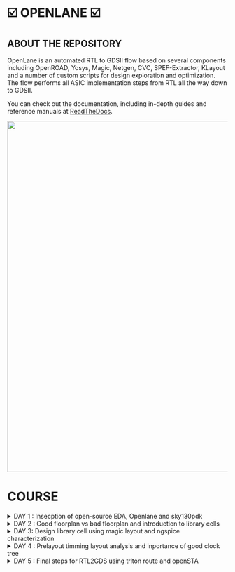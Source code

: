 # ☑️ OPENLANE ☑️

## ABOUT THE REPOSITORY
OpenLane is an automated RTL to GDSII flow based on several components including OpenROAD, Yosys, Magic, Netgen, CVC, SPEF-Extractor, KLayout and a number of custom scripts for design exploration and optimization. The flow performs all ASIC implementation steps from RTL all the way down to GDSII.

You can check out the documentation, including in-depth guides and reference manuals at [ReadTheDocs](https://openlane.readthedocs.io/).


<img src="https://github.com/Vinodkumar8318/Pes_Openlane_work/assets/142583979/b7591af9-cd28-4e59-abd4-c6a487935097" width=800 >



 # COURSE 
<details>
<summary> DAY 1 : Insecption of open-source EDA, Openlane and sky130pdk  </summary>
<br>

# 1) Introduction to QFN-48 Package,chip,pads,core,die,and IP's and Introduction to RISC-V

- Generally an Aurdino board or an FPGA board consists of an chip or processor inside it.
- The internal veiw of chip will be as below

![image](https://github.com/Vinodkumar8318/Pes_Openlane_work/assets/142583979/e360670e-f8d1-4ad0-89c5-5610e73a73e6)


![image](https://github.com/Vinodkumar8318/Pes_Openlane_work/assets/142583979/903374bb-7f68-429a-868f-f87c228b0d3c)


RISC-V is an open standard instruction set architecture based on established reduced instruction set computer principles. Unlike most other ISA designs, RISC-V is provided under royalty-free open-source licenses. 


![image](https://github.com/Vinodkumar8318/Pes_Openlane_work/assets/142583979/f911d452-d9a4-4226-976b-342f1c638536)





# 2) SOC Design and OpenLANE

## a) Components of open-source digital asic design**
 - Digital ASIC design, It mainly consists of
   - RTL IP's
   - EDA Tools
   - PDK Data

![image](https://github.com/Vinodkumar8318/Pes_Openlane_work/assets/142583979/aa667615-e543-40ba-adbd-77f215cb9ccf)
      

  - Open source digital ASIC design

![image](https://github.com/Vinodkumar8318/Pes_Openlane_work/assets/142583979/e8cdc897-6abe-422d-9e22-77ebbcf20177)

- What is PDK..?
  - Process Design Kit (PDK) Collection of files used to model a fabrication process for the EDA tools used to design an IC.
      - Process design rules : DRC,LVX,PEX
      - Device models
      - Digital standard cell Libraries
      - I/O libraries


 
## b) Simplified RTL2GDS Flow**

![image](https://github.com/Vinodkumar8318/Pes_Openlane_work/assets/142583979/3009c334-659e-4d09-89da-0314b20ba1db)

         1. Synthesis
         2. Floor planning and Power planning
         3. Placement 
         4. Clock tree synthsis (CTS)
         5. Routing 
         6. Sign off



## c) Introduction to Openlane ans strivechipsets**

   #### OPENLANE was started as an open-souce flow for a true Open source Tape-out experiment,
   #### STRIVES is a family of open everything socs.

   ![image](https://github.com/Vinodkumar8318/Pes_Openlane_work/assets/142583979/112a893f-0072-4018-88fa-10d6b07258ce)


   #### Goal of Openlane asic flow is :
    - Produce a clean GDSII with no humaninterventions
         - CLEAN means 
                - No LVS voilations
                - No DRC voilations
                - Timming voilations

    - Open Lane is tunned for the skywater 130nm open PDK .
    - Open lane is containerzied which means
                - Functional out of the box 
                - Instruction to built and run natevly with flow
    - Open lane has two mode of operation 
                - Atonomous 
                - Interative


## d) Introduction to Openlane Detailed ASIC flow design


   ![image](https://github.com/Vinodkumar8318/Pes_Openlane_work/assets/142583979/2d90d2e2-ba8a-48e9-bca7-b22d68195acc)

   
Here's a detailed ASIC design flow using OpenLane and the associated tools and software:

**1. Synthesis:** RTL code is synthesized into a gate-level netlist, optimizing for area, power, and timing.
   - **Tools/Software**: 
     - Yosys for synthesis.
     - ABC (A System for Sequential Synthesis and Verification) for technology mapping.
     - Cell libraries specific to the target process.
     - Yosys

       
**2. Floorplanning:** Define the chip's area and arrangement of major functional blocks.
   - **Tools/Software**: 
     - OpenROAD's TritonRoute for global placement.
     - Magic for floorplan visualization.
     - Chip floor planning - Partinioning the chip die between different system building blocks and place the I/O pads.
     - Macro floor planning - Dimensions, Pin locations, rows defination.
     - Power planning - It is typically assigned with multiple VDD and VSS (Power straps, Power pads, Power rings)
    
       
**3. Placement:** Position individual gates and standard cells optimally within the predefined areas.
   - **Tools/Software**: 
     - RePLace (REctangle PLACEr) for placement.
     - Magic for placement visualization.
     - Placement is usually done in 2 steps
              - Global placement
              - Detailed placement

       
**4. Clock Tree Synthesis:** Design a clock distribution network to ensure synchronous clock signals.
   - **Tools/Software**: 
     - OpenROAD's TritonCTS for clock tree synthesis.
    
     
**5. Routing:** Establish interconnections while adhering to design rules, optimizing for signal integrity and timing.
   - **Tools/Software**: 
     - FastRoute for global and detailed routing.
     - Magic for routing visualization.


**6. Design Rule Checking (DRC):**  Verify that the layout complies with manufacturing design rules.
   - **Tools/Software**: 
     - Magic for initial DRC checks.
     - OpenROAD's TritonRoute for DRC repair.


**7. Layout Versus Schematic (LVS) Verification:** Confirm that the physical layout matches the intended functionality described at the RTL level.
   - **Tools/Software**: 
     - Netgen for LVS checks.


**8. Parasitic Extraction:** Extract parasitic capacitance and resistance values from the layout for accurate timing analysis.
   - **Tools/Software**: 
     - QFlow's SPEF extraction tool for parasitic extraction.


**9. Static Timing Analysis (STA):** Analyze timing paths to ensure setup and hold time constraints are met.
    - **Tools/Software**: 
      - OpenSTA for static timing analysis.


**10. Physical Verification:** Perform a series of checks including DRC, LVS, and electrical rule checks (ERC).
    - **Tools/Software**: 
      - Magic for DRC and LVS checks.
      - Netgen for ERC checks.


**11. GDS2 Generation:** Convert the final layout data into GDS2 format for fabrication.
    - **Tools/Software**: 
      - Magic for GDS2 generation.Here's a detailed ASIC design flow using OpenLane and the associated tools and software:



#### Synthis exporation
![image](https://github.com/Vinodkumar8318/Pes_Openlane_work/assets/142583979/cebdad09-b756-41b7-978a-5207cda487f2)


#### Design exploration
  ![image](https://github.com/Vinodkumar8318/Pes_Openlane_work/assets/142583979/7d1b82d0-c25e-499d-a499-b265da46197a)


# 3) Open- Source EDA tools

#### Openlane Directory structure in detail

   - cd Desktop/
   - cd home/tools/
   - cd openlane_working_dir/
   - ls
   - cd openlane
   - docker
   - ./flow.tcl -interactive

![image](https://github.com/Vinodkumar8318/Pes_Openlane_work/assets/142583979/c888176e-1f70-442f-9cf7-84e865898911)


#### Design Preparation step

    - in openlane directory
    - package require openlane 0.9
    - prep -design picorv32a

![image](https://github.com/Vinodkumar8318/Pes_Openlane_work/assets/142583979/cc01cf5a-a7d6-44b7-86a5-065977e2eafb)


#### Review files after design synthsis and run synthsis

    - run_synthesis

![image](https://github.com/Vinodkumar8318/Pes_Openlane_work/assets/142583979/0e4690bd-42b7-4824-96e3-c6879a5e5654)


![image](https://github.com/Vinodkumar8318/Pes_Openlane_work/assets/142583979/550268eb-a857-49bb-89ba-5a99a0ab0262)


   - Here the counter d flipflop is **1613**
   - The number of cells is **14876**
   - The flop ration for our design will be 1613/14876 = 0.108
   - In percentage = 10.08 %

     
#### Openlane Project Github link Discription

https://github.com/efabless/openlane

[Back to COURSE](https://github.com/Vinodkumar8318/Pes_Openlane_work/tree/main#course)

</details>




<details>
<summary>DAY 2 : Good floorplan vs bad floorplan and introduction to library cells </summary>
<br>


# GOOD FLOORPLAN VS BAD FLORPLAN AND INTRODUCTION TO LIBRARY CELLS

## 1) CHIP FLOOR PLANNING CONSIDERATIONS

## L1) Utilization Factor and Aspect ratio

  ![image](https://github.com/Vinodkumar8318/Pes_Openlane_work/assets/142583979/3aef58ab-6ea3-4aec-9ea3-a1c5ed63b771)

    - Defining the width and height of the core and Die
    - Consider a netlist with 2 FF and 2 gates with the connections shown below


**STEP-1** Make the gates as a Squared box 

![image](https://github.com/Vinodkumar8318/Pes_Openlane_work/assets/142583979/4f09822c-6af6-42c8-a712-5ae75beed286)


**STEP-2** Find out the dimensions of the core and Die ( Dimensions of the standard cells )

![image](https://github.com/Vinodkumar8318/Pes_Openlane_work/assets/142583979/3e2a0161-d1df-470b-a65f-0163083508ad)


 #### For example 
  - Let us assume that each FF and Gates is on 1 cm breadth and 1cm height
  - Now Area of each standard cell will be will of 1 cm sq .
  - Allining tha area ocuupied the netlist in a in a single core .
  - Below the netlist will be fit into the core So it will be **100% utilization**
  - **Utilization factor** = Area occupied by the netlist / Total area ocuupied by the core.
  - where 4sq / 4sq = 1 . 
  - In this case when utilization factor = 1 , then the core is full no extra components can be added.
  - **Aspect ratoio** = Height / width , if it is 1 , it signifies that the core is square shaped.




## L2) Pre placed cells

![image](https://github.com/Vinodkumar8318/Pes_Openlane_work/assets/142583979/a005bcbc-a546-4648-b8a5-0e23ad8c1944)

  - Conisder a combinational block -> Gate level diagram.
  - Seperate that gate level diagram into two blocks.
  - Consider the multiple blocks are inside a Black box Now seperate the blackbox as two differnet IP's or Modules .
  - The Arrangements of the IP's in a chip is called as **Floor planning**.
  - The IP's will have an user defined loctions and they can be placed in a chip before the placement and rouiting is done hence these are calle as **Pre placed Cells**




## L3) Decoupling Capacitors

![image](https://github.com/Vinodkumar8318/Pes_Openlane_work/assets/142583979/1892d647-2b21-4e6a-8030-66ce9364f7cc)

  - For any signal to be considered as a Logic 0 and Logic 1, It should be within the NM range ( Either NML or NMH )
  - The area between the NML and NMH is called undefined area
  - So in order to maintain the signal to be in the NML or NMh **Decoupling capacitors** are used.
  - Decoupling capacitors are mainly used to maintain the signal are not inside the undefined area.
    



## L4) Power Planning

![Screenshot from 2023-09-14 12-58-34](https://github.com/Vinodkumar8318/Pes_Openlane_work/assets/142583979/ff16ed45-9495-49a6-b260-d3d194323738)

  - Insted of using individual VDD and VSS for multiple cells in a Block.
  - Suppose if there are four cells in a Block , Each cell having seperate VDD and VSS are called as **Power Planning**




## L5) Pin placement and Logical cell placement Blockage

![image](https://github.com/Vinodkumar8318/Pes_Openlane_work/assets/142583979/71f697d9-472c-4e79-a502-2f7001500a86)

  - Here consider a 4 set of circuts with input, clk and output,
  - Considering all 4 circuits together and placing on a chip in such a way that INPUTS should be at one side and OUTPUT should be at one side which helps us to make the connections easily.
  - So this process is called as **Pin placement**
  - Making sure that non of the automated routing tool should not be placed near the i/p and o/p cells it needs to block the cells This is called as **Logical cell placement Blockage**
    

**Pin Placement**

![image](https://github.com/Vinodkumar8318/Pes_Openlane_work/assets/142583979/e9a4597c-0d8b-4c75-a8a2-051b0ecb81c7)


**Logical cell placement Blockage**

![image](https://github.com/Vinodkumar8318/Pes_Openlane_work/assets/142583979/cf98ef58-1fb1-4de8-9767-064c70428a9c)





## L6) Steps to run Flopor planning using Openlane

      - These are the defalt Floorplans 
 
 ![image](https://github.com/Vinodkumar8318/Pes_Openlane_work/assets/142583979/490bb702-b125-4a02-8b91-f3b190a4580b)


 ![image](https://github.com/Vinodkumar8318/Pes_Openlane_work/assets/142583979/7d421dc9-ea0c-4250-ae6f-2d8598717d3b)


 ![image](https://github.com/Vinodkumar8318/Pes_Openlane_work/assets/142583979/e080bb6a-bb17-4001-a3f2-0774536b20b4)


## L7)

              - In the openlane shell

![image](https://github.com/Vinodkumar8318/Pes_Openlane_work/assets/142583979/382fb424-a1f7-46a5-981d-bf0aef5ba065)
              
              - To open the Floorplan we go to the required directory that is
                   > vsduser@vsdsquadron:~/Desktop/work/tools/openlane_working_dir/openlane/designs/picorv32a/runs/11-09_15-36/results/floorplan
              - Using the ```cd``` command.
              - Then we type the command:
                   > magic -T /home/vsduser/Desktop/work/tools/openlane_working_dir/pdks/sky130A/libs.tech/magic/sky130A.tech lef read ../../tmp/merged.lef def read picorv32a.floorplan.def &

              - The following layout is displayed

![image](https://github.com/Vinodkumar8318/Pes_Openlane_work/assets/142583979/6622214d-dac3-4cd8-b8d2-f3f30c095247)

              - We can press 's' and then 'v' to align the design to the center of the screen.

              - We can right click on the mouse and pess 'z' to zoom into a desired part.

![image](https://github.com/Vinodkumar8318/Pes_Openlane_work/assets/142583979/8fb90206-cd3c-4177-9936-09885389bc84)

              - We can check the details of the ports as follows
              - Hover over a port with your crosshair and press 's' on your keyboard
              - Now open the tkcon command window and type ```what```.
              - This will show you the details of the selected port.

![image](https://github.com/Vinodkumar8318/Pes_Openlane_work/assets/142583979/fbb5a5da-ce91-41fa-a23b-21eda8b68d5c)
             
              - If we zoom in a little more, we can see the tap cells.
              - They are present to prevent latch up conditions which occur in the CMOS devices

![image](https://github.com/Vinodkumar8318/Pes_Openlane_work/assets/142583979/540cc442-61e7-41f9-8075-276feb7f048f)

              - These are the standard cells that are used in the design




## 2) LIBRARY BINDING AND PLACEMENTS


### L1) Netlist binding and initial Place Design

       - Bind netlist with physical cells 
       - Here it defines about the shape and sixe of the standard cell
       - Each cells are defined only in either rectange shape or square shape 
       - In this example, 1 refers to NOT gate, 2 refers to AND gate.   [image 1]
       - Larger the cell size 
          > It has a least resistance path
          > Performes Faster
       - Once we have a Physical veiw of all cells, It is placed on the Floorplan according to the Netlist.  [image 2]

![image](https://github.com/Vinodkumar8318/Pes_Openlane_work/assets/142583979/42d823d6-4c27-4631-805e-7d8d972ab95a)


![image](https://github.com/Vinodkumar8318/Pes_Openlane_work/assets/142583979/f7ff1136-48b7-4e0f-81ea-6a4cbeba3222)



### L2 and L3) Optimize placement using estimate wire length and capacitance

        - When the cells are not extactly placed on the floorplan as in the netlist, If the relevant cells are not near to i/p or o/p.
        - Then estimation of wirelength and capacitance comes in.
        - Depending on the Capacitance and how far the cells are from input and output, Some **Buffers** are added in order to reduce the Wirelength and also to get a complete signal without any             lossses of signal ( but in cost of Area which can be minimized later )
    
          
![image](https://github.com/Vinodkumar8318/Pes_Openlane_work/assets/142583979/59d2d9da-75ca-4615-88e4-f0c0c9878509)


![image](https://github.com/Vinodkumar8318/Pes_Openlane_work/assets/142583979/efe1ae28-f0bd-4df2-aec4-b2316b7e3857)



### L4) Need for libraries and characterization 

        - Library characterization and modelling depends on some steps,
        - Logic synthesis  ->  Floor planning  ->  Placement  ->  Clock Tree synthesuis ( CTS )  ->  Routing 
        - The collection of all the standard cells are placed is one area which is referred as **Library**

        
![image](https://github.com/Vinodkumar8318/Pes_Openlane_work/assets/142583979/2c0629b1-a07e-45d8-a58a-3e865f7ff28f)



### L5) Congestion aware placement using replace
          - To view the placement we type
                   > run_placement
          - In the OpenLANE shell.

![image](https://github.com/Vinodkumar8318/Pes_Openlane_work/assets/142583979/18162a42-f288-4007-baba-6f759a9a6184)

          - This is the result displayed. As we can see the '/picorv32a.placement.def' file is read.

![image](https://github.com/Vinodkumar8318/Pes_Openlane_work/assets/142583979/5c9dc6ed-fc8e-4f8f-80c8-922a4f749991)

          - We move one directory up from the 'floorplan' folder using
                   > cd ../placement/

          - To view the placement design we use the command
                   > magic -T /home/vsduser/Desktop/work/tools/openlane_working_dir/pdks/sky130A/libs.tech/magic/sky130A.tech lef read ../../tmp/merged.lef def read picorv32a.placement.def

![image](https://github.com/Vinodkumar8318/Pes_Openlane_work/assets/142583979/a2807440-c80b-43c3-967d-e2c113fb44a4)

          - The above is displayed.
          - All these standard cells were present at the initial layout of the floorplan.

![image](https://github.com/Vinodkumar8318/Pes_Openlane_work/assets/142583979/c4f005a1-0ac8-4693-bf09-d920692c4f09)

          - If we zoom in we can see the placement of the standard cells in the standard cell rows.




## 3) CELL DESIGN AND CHARACTERIZATION FLOW

### L1) Inputs for cell Design Flow
       - For each standard cell (AND,NOR,INVERTER,FF ect) There are different cell design flow
       - Each Cell Design Flow consists of 3 steps:
               - Inputs ( which mainly consists of PDK's [ DRC and LVs rules, Spice models, library ect] )
               - Design Steps (this mainly invovles 3 steps)
                      - Circuit Design
                      - Layout Design 
                      - Charecterization
               - Outputs ( Outputs we get here is  CDL circuit description language )
               
   #### User defined specifications
       - Cell height = The seperation between the power rail and ground rail defines the cell height.
       - Supply voltage = A certain cell should be operated at a certain supply voltage which is defined by the Top level design
       - Metal Layer = Certain Libraries van be designed on a particular Metal Layer.
       - Pin Location = Library nedds to decide on the pins and the pin location where it needs to be placed.

               
### L2) Circuit Design step
      - There are teo steps involved in circuit design:
            > Implement the Function itself
            > Modelling the PMOS and NMOS transisters in such a way that the aspect ratio should be matched.
            
      
### L3) Layout Design step
      - Implimenting the PMOS and NMOS values into layout are called Layout Design 
      - Steps involved in the layout design are:
           - Get the function implimented through the MOS transistors
           - Get a PMOS network graph and NMOS network graph
           - Obtain Euler's Path and draw a Stick Diagram
           - Convert the stick diagram into a proper Layout diagram
           - EXtract the paracetics from the layout and CHaracterize it interms of Timmings.

           
### L4) Typical Charaterization Flow
     - Steps involved in the characteriztion flow are :
           - Read in the Model Files
           - Read the extracted spice netlist
           - Define how to recongnise the behaviorur of the buffer
           - Read the subcircuits of the inverters 
           - Attach the neccessary Power source
           - Apply the stimulus
           - Provide the neccessary output capacitance
           - Provide the necessary simulation command.
           - Feed in all the 1 to 8 steps to a configuration file ( GUNA )


![image](https://github.com/Vinodkumar8318/Pes_Openlane_work/assets/142583979/0628a4c9-b6ec-4321-8d47-738c8892cd6a)


![image](https://github.com/Vinodkumar8318/Pes_Openlane_work/assets/142583979/0f0ba7e0-0b4c-4f67-87d7-b4256aaecca4)


![image](https://github.com/Vinodkumar8318/Pes_Openlane_work/assets/142583979/64a04551-d324-4641-ae5b-d285bfc35305)



## 4) GENERAL TIMMING CHARECTERIZATION PARAMETERS

### L1) Timming Threshold definations
      - Timming Threshold Definations
          - slew_low_rise_thr
          - slew_high_rise_thr
          - slew_low_fall_thr
          - slew_high_fall_thr
          - in_rise_thr
          - in_fall_thr
          - out_rise_thr
          - out_fall_thr

![image](https://github.com/Vinodkumar8318/Pes_Openlane_work/assets/142583979/785c4894-f56c-49f5-8967-64d8186ea5b3)


![image](https://github.com/Vinodkumar8318/Pes_Openlane_work/assets/142583979/7059e853-ae6d-4d3e-983d-6d60f1643bbe)


         
### L2) Propogation delay and transition time

**Propagation Delay**
The time difference between when the transitional input reaches 50% of its final value and when the output reaches 50% of its final value.
     
     - There should be no negative delay in the charecterization, This can be taken care by setting a proper threshold point.

```
    Propagation delay = time(out_fall_thr)-time(in_rise_thr)

```
![image](https://github.com/Vinodkumar8318/Pes_Openlane_work/assets/142583979/ad875fdb-f7fb-42e2-967e-307273173e1c)


![image](https://github.com/Vinodkumar8318/Pes_Openlane_work/assets/142583979/00e224cb-ad87-4d70-b4a5-ff520bede55d)


**Transition Time**
The time it takes the signal to move between states is the transition time , where the time is measured between 10% and 90% or 20% to 80% of the signal levels.

```
Rise transition time = time(slew_high_rise_thr) - time (slew_low_rise_thr)
```

```
Fall transition time = time(slew_high_fall_thr) - time (slew_low_fall_thr)
```

![image](https://github.com/Vinodkumar8318/Pes_Openlane_work/assets/142583979/0bc19251-9424-4e08-a7f4-c5fae5bc5072)



[Back to COURSE](https://github.com/Vinodkumar8318/Pes_Openlane_work/tree/main#course)

</details>
<details>
<summary>DAY 3: Design library cell using magic layout and ngspice characterization </summary>
<br>

# 1) LABS FOR CMOS INVERTER NGSPICE SIMULATIONS

   ### L1) IO Placer revision
   
   ### L2) Spice deck creation for CMOS inverter
             - Create a SPICE DECK first
             - > Connectivity information about the netlist
             - > Set a component values
             - > Identify the nodes
             - > Name the nodes


![image](https://github.com/Vinodkumar8318/Pes_Openlane_work/assets/142583979/954992d0-3bc7-4472-9da6-4d421e22b52b)


             SPICE DECK = ***Model description***
                          ***Netlist Description***
                          M1 out in vdd vdd pmos w=0.375u L=0.25u
                          M2 out in 0 0 nmos w=0.375u L=0.25u
                          
                          cload out 0 10f

                          Vdd vdd 0 2.5
                          Vin in 0 2.5
                          
                          *** Simulation commands ***
                          .op
                          .dc Vin0 0 2.5 0.05

                          *** .include tsmc_0.25um_model.mod ***
                          .LIB "tsmc_0.25um_model.mod" CMOS_MODELS
                          .end
                          
                          
![image](https://github.com/Vinodkumar8318/Pes_Openlane_work/assets/142583979/a0d82108-57f3-4a8e-b48d-738fd9455ed1)


![image](https://github.com/Vinodkumar8318/Pes_Openlane_work/assets/142583979/0da222fd-69e1-4669-b815-c301ba82f4d0)
 
   
   ### L3) Spice simulation lab for cmos inverter
                  - Spice simulation for a particular specification
                  
![image](https://github.com/Vinodkumar8318/Pes_Openlane_work/assets/142583979/6e63ed80-6cad-4f4a-9602-34ded2360357)


![image](https://github.com/Vinodkumar8318/Pes_Openlane_work/assets/142583979/d679273d-4f95-4d47-bab0-1246d5ffe000)


   ### L4) Switchin threshold vm
            - The CMOS on the right side has a bigger size than the one on the left.
            - These waveforms tell us that the CMOS is a very robust device. The characteristics of the CMOS are maintained across a variety of sizes.
            - The arrow is pointing to the point where 'Vin = Vout'.

![image](https://github.com/Vinodkumar8318/Pes_Openlane_work/assets/142583979/ceeebacd-4ae3-475b-af6e-d4e4570e9566)
            - Above graph gives details on each point and its significance
            
![image](https://github.com/Vinodkumar8318/Pes_Openlane_work/assets/142583979/8373d80c-5fe4-4bcf-b35f-c218f83439bb)


         - 
   ### L6) Lab steps to gitclone vsdstd cell design
            - We need to perform a git clone here from a repository that we require, to do the future labs.
            - We can type the following command
                  ```
                  git clone https://github.com/nickson-jose/vsdstdcelldesign.git
                  ```

            - Now we need to copy the 'sky130A.tech' file into the directory we just cloned
            - We can do this by using
                  ```
                  cp sky130A.tech /home/vsduser/Desktop/work/tools/openlane_working_dir/openlane/vsdstdcelldesign
                  ```
                  ```
                  magic -T sky130A.tech sky130_inv.mag & 
                  ```  
             in the follwoing directory shown in the figure

![image](https://github.com/AniruddhaN2203/pes_pd/assets/142299140/c0cefbbc-dfd8-40b0-859e-3603e5589416)



  
## 2) INCEPTION OF LAYOUT CMOS FABRICATION PROCESS

### L1) Create Active Regions
           - Selecting a subsrate ( p-type, High resistivity, Doping level,oreintation )
           - Creating active region for transistors
                     - Step1 -> Deposit the kayer of photo resist
                     - Step2 -> Mask1 the region (protecting)
                     - Step3 -> So the UV rays doesnt hit the photoresist layer which is under Mask.
                     - Step4 -> Silicon layer is etched off in the Non masking region.
                     - Step5 -> Remove the Photoresist
                     - Step6 -> Placed in an oxidation furnance
                     - Step7 -> Isolation area will be created This process is called as LOCUS.

![image](https://github.com/Vinodkumar8318/Pes_Openlane_work/assets/142583979/bed3cb8f-55d9-43bb-900c-f99eff654df9)


![image](https://github.com/Vinodkumar8318/Pes_Openlane_work/assets/142583979/efe68587-e3f3-407b-ac55-4e7a50367459)


### L2) Formation of N-well and P-well
                   - Step1 -> Photoresist the Layer
                   - Step2 -> Mask2 in the required region
                   - Step3 -> Expose the photoresist to UV rays
                   - Step4 -> Non masking area will be wanished
                   - Step5 -> Create a P-well ,It is created by using BORON
                   - Step6 -> Create a N-well ,It is created by using Phosphorous
                   - Step7 -> Take the complete structure into High Temperature Furnace
                   - Step8 -> This diffuses the wells and make proper n-well and p-well, This is called as twin tub process

![image](https://github.com/Vinodkumar8318/Pes_Openlane_work/assets/142583979/d83b05f8-adc1-41d4-b455-bf37e3667804)


![image](https://github.com/Vinodkumar8318/Pes_Openlane_work/assets/142583979/e56c93fe-5afe-4ac4-b15e-887f9c99874d)


### L3) Formation of gate terminal
                   - Step1 -> Gate formation involves depositing a gate oxide
                   - Step2 -> Defining gate patterns using photolithography
                   - Step3 -> Depositing gate material
                   - Step4 -> Etching to create gates
                   - Step5 -> Doping the substrate and insulating the gates.

![image](https://github.com/Vinodkumar8318/Pes_Openlane_work/assets/142583979/52c6eeaa-9910-453b-b130-3cab4b728f1a)


![image](https://github.com/Vinodkumar8318/Pes_Openlane_work/assets/142583979/c37e64fa-802e-4db3-8bb0-55952be93be4)


### L4) Ligtly dopped drain (LDD) formation
                   - Lightly doped drain (LDD) formation involves implanting the drain and source regions of a MOSFET transistor with a lighter concentration of dopants to reduce hot 
                     electron effect and short channel effect and enhance device performance.
                   - Doing both  n+ impantation and p+ implantation.
                   - It involves plasma etching here
                   
 ![image](https://github.com/Vinodkumar8318/Pes_Openlane_work/assets/142583979/34f83ae3-dea6-4e6d-b049-46d2c3028048)


 ![image](https://github.com/Vinodkumar8318/Pes_Openlane_work/assets/142583979/62580c2e-af68-408f-8bfa-347d043ab5fe)

                            
### L5) Source and drain formation
                  - Source and drain formation in a MOSFET transistor typically involves doping the silicon substrate with chemicals such as arsenic or phosphorous for n-type regions 
                  (source and drain) and boron for p-type regions (source and drain).
                  - Here the source and drain are done by using ARSENIC method
                  - High temperature annealing is performed.

![image](https://github.com/Vinodkumar8318/Pes_Openlane_work/assets/142583979/79dd4508-6eca-4f86-bd6f-5c1240e692bf)


![image](https://github.com/Vinodkumar8318/Pes_Openlane_work/assets/142583979/3d2cc62f-0453-4712-9940-1b7215b5038d)


### L6) Local interconnect formation
                  - Steps to form Contacts and Interconnects(local) 
                      - Step1 -> Titanium is deposited with a process known as sputtering. 
                      - Step2 -> Wafer is heated to about 650 - 700 C in an N2 ambient furnace for 60 seconds. 
                      - Step3 -> TiSi2 contacts are formed.  TiN is also formed used for local communication. 
                      - Step4 -> TiN is etched using RCA cleaning.

![image](https://github.com/Vinodkumar8318/Pes_Openlane_work/assets/142583979/b1d69f8c-29cf-4d31-b1e0-28116431d9d5)


![image](https://github.com/Vinodkumar8318/Pes_Openlane_work/assets/142583979/9d82ed40-e8b0-4d33-ba28-4c4a654c5084)
                      
### L7) Higher level metal formation
                 - Step1 -> Forming contacts and interconnects locally involves depositing a dielectric material like silicon dioxide
                 - Step2 -> Patterning it using photolithography
                 - Step3 -> Eetching contact holes 
                 - Step4 -> Depositing a barrier metal (e.g., titanium or titanium nitride)
                 - Step5 -> Filling with a conductor (e.g., aluminum or copper) using chemical vapor deposition (CVD)
                 - Step6 -> And then planarizing through chemical-mechanical polishing (CMP).

![image](https://github.com/Vinodkumar8318/Pes_Openlane_work/assets/142583979/25b8dee5-80c4-4f95-983e-cf41e29050c4)


![image](https://github.com/Vinodkumar8318/Pes_Openlane_work/assets/142583979/0fe538d7-15d7-4334-b1ae-80112146cf3c)


![image](https://github.com/Vinodkumar8318/Pes_Openlane_work/assets/142583979/cdc36969-8abe-473b-bbea-7fbf91b0a7e2)


### L8) Lab introduction to Sky130 basic layers layout and LEF using inverter

                - Now let us look at the layout of a CMOS inverter. To open this we type the command

![image](https://github.com/Vinodkumar8318/Pes_Openlane_work/assets/142583979/ffaeccd3-bc9d-4169-a71c-bd49ac46d11f)

                - Now run the command 
                     > magic -T sky130A.tech sky130_inv.mag &
                - The following layout will be displayed.

![image](https://github.com/Vinodkumar8318/Pes_Openlane_work/assets/142583979/ff9195c0-7445-4f75-bf56-0e9d3567196d)


                - We can get to know the details of the inverter by hovering the mouse cursor over it and pressing 's' on the keyboard. 
                - Then we can type what in the tkcon. 
                - Pressing 's' three times will show what parts are connected to the selected part.
                - We shall look at the difference between LEF and Layout. The above image is a Layout.
                - LEF represents abstract component data in a machine-readable format for IC libraries, while layout is the physical geometric arrangement 
                  of these components on a semiconductor chip.


                 
### L9) Lab steps to create std cell layout and extract spice netlist

![image](https://github.com/Vinodkumar8318/Pes_Openlane_work/assets/142583979/2d94dc13-23e4-4fba-be19-c7b4ce650e60)


                - DRC error can be veiwed on the tkcon
                - To extract Spice Netlist we perform the following steps in the tkcon window:


![image](https://github.com/Vinodkumar8318/Pes_Openlane_work/assets/142583979/93bac30d-c8a1-4445-afed-ffe79c083150)



                - We use the commands
                       > ext2spice cthresh 0 rthresh 0 -> this is done to copy the parasitic capacitances
                - The next command is
                       > ext2spice
                - We can see that a sky130_inv.spice file will be created


![image](https://github.com/Vinodkumar8318/Pes_Openlane_work/assets/142583979/72bccd1d-53f6-4576-9d5e-1495bd6b2173)


## 3) SKY130 TECH FILE LABS

### L1) Lab steps to create final SPICE deck using Sky130 tech
               - To start off we look at the minimum value of the layout window

![image](https://github.com/Vinodkumar8318/Pes_Openlane_work/assets/142583979/3348cb27-20ec-41cd-8cb7-6ca935e4cf47)


               -  We can use 'g' on the keyboard to activate the grid and after selecting a grid by right clicking on the mouse, we type box in tkcon window to check the 
                  minimum value of the layout window


![image](https://github.com/Vinodkumar8318/Pes_Openlane_work/assets/142583979/e51c812f-17b3-4aec-9494-a7ca47789b0b)

### L2) Lab steps to characterize inverter using sky130 model files
               - Next we need to open the spice file using the command
                        > gedit sky130_inv.spice
               - We need to configure it to the above specifications.
               - Characterize Inverter using Sky130 Models
               
![image](https://github.com/Vinodkumar8318/Pes_Openlane_work/assets/142583979/47956882-ed55-49c0-b44d-c74b9b35bd90)

               - We now plot the graph for output vs input sweeping the time.
               - We first use the command
                        > ngspice sky130_inv.spice
               - In the ngspice shell we use the command
                        > plot y vs time a
               - The following graph will be displayed

![image](https://github.com/Vinodkumar8318/Pes_Openlane_work/assets/142583979/c84ab36b-f69f-4522-ae24-0e991cdcb186)


![image](https://github.com/Vinodkumar8318/Pes_Openlane_work/assets/142583979/15043af9-98b3-4240-9e95-3bab51d89998)


![image](https://github.com/Vinodkumar8318/Pes_Openlane_work/assets/142583979/7253702f-ef83-4dee-be43-8836d566c4fd)

#### Rise Time -> time taken to rise from 20% to 80% of the max value -> 2.25075e-09 - 2.184e-09 = 0.006675e-09 s.


![image](https://github.com/Vinodkumar8318/Pes_Openlane_work/assets/142583979/a2bbacc2-2fc3-4a0d-a479-83a7c0389344)


![image](https://github.com/Vinodkumar8318/Pes_Openlane_work/assets/142583979/0e30da76-0999-4ab1-a3f6-9f7984f4a64a)

#### Propogation Delay/Cell Rise Delay -> 2.21379e-09 - 2.15e-09 = 0.06379e-09 s.


### L3) Lab introduction to Sky130 pdk's and steps to download labs
               - Enter the command
                       > wget http://opencircuitdesign.com/open_pdks/archive/drc_tests.tgz
               - Move the fikes into the desktop using the below command
                       > mv drc_tests.tgz Desktop/
               - Extract the file using the folloeing command
                       > tar xfz drc_tests.tgz 
               - Check the files inside it using ls command

![image](https://github.com/Vinodkumar8318/Pes_Openlane_work/assets/142583979/a3efcb42-3468-44a8-ba79-b0a972615736)



![image](https://github.com/Vinodkumar8318/Pes_Openlane_work/assets/142583979/8a72b6d9-47e0-4232-be72-5e1cb4bc6610)
    
     
    
### L5) Lab introduction to Magic and steps to load Sky130 tech-rules

            - To open the software we type
                 > magic -d XR

![image](https://github.com/Vinodkumar8318/Pes_Openlane_work/assets/142583979/c5c111f9-de69-4615-852c-320067d29161)

![image](https://github.com/Vinodkumar8318/Pes_Openlane_work/assets/142583979/f1f51fc8-8a43-4ca4-8610-e834870977c3)

            - Selct M3 by clicking left an right button in the mouse , select an area M3
            - And then tpe this command in the tkcon window It shows a DRC error 
                 > drc why
                   
![image](https://github.com/Vinodkumar8318/Pes_Openlane_work/assets/142583979/7af2afdf-0c94-4a7a-9a54-0ee3b8fd16e5)

            - To add contact cuts to metal3, first select an area using left and right click. Then hovering 
                over the m3contact we click middle mouse button.
            - To check the black boxes inside this, Type the following command 
                 > cif see VIA2

![image](https://github.com/Vinodkumar8318/Pes_Openlane_work/assets/142583979/c2aee3f7-f35d-439b-a8c7-492aff5a56ba)



### L6) Lab exercise to fix poly.9 error in Sky130 tech-file
       - In magic file type the following command
            > load poly
       - There will a diff between the spacing of poly.9 
       - In order to over come this we need to sort the DRC error

![image](https://github.com/Vinodkumar8318/Pes_Openlane_work/assets/142583979/c1065d5c-547e-40c7-84e6-08c7689d1994)

       - There is a DRC error in the poly.mag file in 'poly.9'.
       - Open the sky130A.tech file in the editor and make the following changes
             > vi sky130A.tech 
       - Add this line in the editor 
             >  spacing xhrpoly,uhrpoly,xpc allpolynonres 480 touching_illegal \
                     "xhrpoly/uhrpoly resistor spacing to diffusion < %d (poly.9)"

             > spacing npres allpolynonres 480 touching_illegal \
                     "poly.resistor spacing to N-tap < %d (poly.9)"
              
![image](https://github.com/Vinodkumar8318/Pes_Openlane_work/assets/142583979/c1ea1ff1-9c76-44ba-b674-517ca947dcc6)

![image](https://github.com/Vinodkumar8318/Pes_Openlane_work/assets/142583979/8b6b7bc1-aa00-49ca-8a53-526dd57b0b5b)

      - Now open the tkcon window and type 
            > tech load sky130A.tech
            > drc check 
      - Now we can see that the DRC eroor will be solved 
      
![image](https://github.com/Vinodkumar8318/Pes_Openlane_work/assets/142583979/03a0b4ee-1598-4c77-b36c-3b104fe7c919)
  

### L8) Lab challenge exercise to describe DRC error as geometrical construct
      - Now we open the nmwell.mag file
      - Open the tkcon window and type the following command
           > cif ostyle drc
           > cif see dnwell_shrink
           > cif see nwell_missing
     - The following window appears

![image](https://github.com/Vinodkumar8318/Pes_Openlane_work/assets/142583979/4e033c6d-d5f7-4d5c-94af-cd5bff63ae19)


### L9) Lab challenge to find missing or incorrect rules and fix them
       - Add nsubstratencontact somwhere into the nwell

![image](https://github.com/Vinodkumar8318/Pes_Openlane_work/assets/142583979/bdda61a6-cdb9-4604-a666-ab2900f6e4a5)
      
       - And then make these changes in the editor file
          > cifmaxwidth nwell_untapped 0 bend_illegal \
              "Nwell missing tap (nwell.4)"

![image](https://github.com/Vinodkumar8318/Pes_Openlane_work/assets/142583979/b6cb691f-3c9c-4e1f-a57f-49a0d99f3961)

       - type the following commands in the editor file
          > templayer nwell_tapped
            bloat all nsc nwell
          > templayer nwell_untapped nwell
            and-not nwell_tapped
          
![image](https://github.com/Vinodkumar8318/Pes_Openlane_work/assets/142583979/13b35669-46d9-4629-a8f4-504bbb9bc8e6)

          > variants (full)
            cifmaxwidth nwell_untapped 0 bend_illegal \
              "Nwell missing tap (nwell.4)"
            variants *
            
![image](https://github.com/Vinodkumar8318/Pes_Openlane_work/assets/142583979/03fc9f68-758a-4258-a3ad-e49cb7d601d7)

      - Type the following commands in the tkcon window
            > tech load sky130A.tech
            > drc check
            > drc style drc(full)
            > drc check
      - The following window will appear

![image](https://github.com/Vinodkumar8318/Pes_Openlane_work/assets/142583979/344181e2-f267-4dc8-9c81-fa483c743b63)

      - Now if we select 'nsubstratencontact' somwhere inside the cell The problrm is solved
       
![image](https://github.com/Vinodkumar8318/Pes_Openlane_work/assets/142583979/d0590dd2-8681-4c1b-a4cd-3a2c95b719c9)




[Back to COURSE](https://github.com/Vinodkumar8318/Pes_Openlane_work/tree/main#course)

</details>
<details>
<summary>DAY 4 : Prelayout timming layout analysis and inportance of good clock tree </summary>
<br>

## 1) TIMMING MODELLING USING DELAY TABLES

### Lab challenge to find missing or incorrect rules and fix them

![image](https://github.com/Vinodkumar8318/Pes_Openlane_work/assets/142583979/7caa9c46-1f7b-4c44-a849-d023b7d3dba9)

       - Converting grid info into Track info
       - Go to openlane directory / sky130_fd_sc_hd 
       - type less tracks.info

![image](https://github.com/Vinodkumar8318/Pes_Openlane_work/assets/142583979/b5bde9d6-5d95-4452-aec7-138935f5cefb)


![image](https://github.com/Vinodkumar8318/Pes_Openlane_work/assets/142583979/be3f5c92-6ef6-4ab2-8493-078e2ca01cc6)

      - Here 1st value indicates the offset and 2nd value indicates the pitch along provided direction

 
 ### Setting grid values using above file info

        - ext2spice 
        - help grid
        - grid 0.46um 0.34um 0.23um 0.17um

![image](https://github.com/Vinodkumar8318/Pes_Openlane_work/assets/142583979/5a6ae931-fa7f-4dc5-9624-489a53ffe754)


### Before grid vs After grid

![image](https://github.com/Vinodkumar8318/Pes_Openlane_work/assets/142583979/7caa9c46-1f7b-4c44-a849-d023b7d3dba9)


![image](https://github.com/Vinodkumar8318/Pes_Openlane_work/assets/142583979/bec49fed-8a12-4cf5-ae15-cb9fb811da01)


![image](https://github.com/Vinodkumar8318/Pes_Openlane_work/assets/142583979/592a608a-8bed-4c5c-b0e2-7abe6cb3a418)

        - From the above pic, its confirmed that the pins A and Y are at the intersection of X and Y tracks. So the first condition is met.
        - The PR boundary is taking 3 grids on width and 9 grids on height which says that the 2nd condition is also met



## GENERATION OF A LEF FILE
        - Once the layout is perfect we can generate the lef file
        - In the tkcon window type the following command to save the updated layout
              > save sky130_vsdinv.mag
        - once it is saved then go to the terminal window and the type 
              > magic -T sky130A.Tech sky130_vsdinv.mag &
        - A magic layout opens , In the tkcon window type 
              > lef write

![image](https://github.com/Vinodkumar8318/Pes_Openlane_work/assets/142583979/f249106d-9204-4870-9122-1c2b5707cbf2)

        - Once this is done lef file should be created in the vsd file

![image](https://github.com/Vinodkumar8318/Pes_Openlane_work/assets/142583979/a969dff8-b8e6-45fd-9827-7938aaa223fb)

        - To open the lif file type the below command in the terminal
              > less sky130_vsdinv.lef

![image](https://github.com/Vinodkumar8318/Pes_Openlane_work/assets/142583979/8b5a5093-f378-4373-b4cf-43decea2ff80)


![image](https://github.com/Vinodkumar8318/Pes_Openlane_work/assets/142583979/63a7e1f5-e878-48a3-91d3-0430f89a5a85)


## STEPS TO INCLUDE NEW STEPS IN THE SYNTHESIS

        - Open the picorv32a pwd in the terminal
        - copy the path 

![image](https://github.com/Vinodkumar8318/Pes_Openlane_work/assets/142583979/59c7483e-40b2-4d23-b7c7-123fac3364c7)

        - Go to the vsdstdcelldesign in the other terminal type 
              > cp sky130_vsdinv.lef /home/vsduser/Desktop/work/tools/openlane_working_dir/openlane/designs/picorv32a

![image](https://github.com/Vinodkumar8318/Pes_Openlane_work/assets/142583979/722778fc-c141-4d4d-b8f2-793d16a3f0eb)

        - Now if u check in the picorv terminal, the lef file will be copied 

![image](https://github.com/Vinodkumar8318/Pes_Openlane_work/assets/142583979/37de186e-57d2-4d89-a027-99fc34d1544e)

        - Modify the config.tcl by
             > vim config.tcl
        - In the design's config.tcl file add the below line to point to the lef location which is required during spice extraction.
               > set ::env(EXTRA_LEFS) [glob $::env(OPENLANE_ROOT)/designs/$::env(DESIGN_NAME)/src/*.lef]

![image](https://github.com/Vinodkumar8318/Pes_Openlane_work/assets/142583979/8ffe7b20-d457-4a99-84a9-0f5188025722)
       
        - Open the OpenLANE interactive window and retrieve the 0.9 package.
        - Include the below command to include the additional lef into the flow:
               > prep -design picorv32a -tag 16-09_10-10 -overwrite
               > set lefs [glob $::env(DESIGN_DIR)/src/*.lef]
               > add_lefs -src $lefs
        - Run the interactive mode by the command
               > run_synthesis

![image](https://github.com/Vinodkumar8318/Pes_Openlane_work/assets/142583979/5d8e7528-e7f6-4e0f-a7d1-4f2cbfb0769a)


![image](https://github.com/Vinodkumar8318/Pes_Openlane_work/assets/142583979/055fc458-9baa-4a95-b337-e39f1ed09c07)

        - Once the synthesis is successfull we get the following output

![image](https://github.com/Vinodkumar8318/Pes_Openlane_work/assets/142583979/054c48a0-4b94-4502-bf8f-d348d233538f)


![image](https://github.com/Vinodkumar8318/Pes_Openlane_work/assets/142583979/aba411fd-4484-48d6-abe3-5afa1ba3dad8)


![image](https://github.com/Vinodkumar8318/Pes_Openlane_work/assets/142583979/4fefa4c4-77b6-4e45-b0d7-86d7bd3e830b)
  

           - To run the floorplans and placements we typr the following commands
                > run_floorplan
                > run_placement

![image](https://github.com/Vinodkumar8318/Pes_Openlane_work/assets/142583979/8e3b333a-35f9-4830-9e18-fa25f2be744f)


             - magic -T /home/vsduser/Desktop/work/tools/openlane_working_dir/pdks/sky130A/libs.tech/magic/sky130A.tech lef read ../../tmp/merged.lef def read picorv32a.placement.def &


![image](https://github.com/Vinodkumar8318/Pes_Openlane_work/assets/142583979/cf2dec3c-046d-41ee-9e25-a89e53c5b1d7)


![image](https://github.com/Vinodkumar8318/Pes_Openlane_work/assets/142583979/d50f0c5e-3b2a-4069-aaad-f24e8a395687)




## TIMMING ANALYSIS WITH REAL CLOCKS USING OPEN STA

         - Configure OpenSTA for Post-Synth Timing Analysis
         - We must create two files
              - The first one must be in the openlane directory
              - This file is known as the 'pre_sta.conf' file.

![image](https://github.com/Vinodkumar8318/Pes_Openlane_work/assets/142583979/aeec25c6-c897-4218-be0b-62a048c76a54)

              - The second is the my_base.sdc file.
              - This should be in the 'src/sky130' directory under the picorv32a directory.
             
![image](https://github.com/Vinodkumar8318/Pes_Openlane_work/assets/142583979/d73a4a04-6bbf-4010-b7f2-8c3427dd0b12)

              - To run tyming analysis we type 
                    > sta pre_sta.conf

![image](https://github.com/Vinodkumar8318/Pes_Openlane_work/assets/142583979/ac22c1af-3022-4ad5-b5b8-e4427e1bc888)

             - There is a slack violation
             - Settinf MAX_FANOUT value to 4 reduces the slack violation.

![image](https://github.com/Vinodkumar8318/Pes_Openlane_work/assets/142583979/1a62d227-1a3c-4a71-880d-cf7dd8b45eb6)


## Clock Tree Synthesis TritonCTS and Signal Integrity
### Run CTS

             -  To run CTS we need to type the command
                       > run_cts
                       > New .v is created

![image](https://github.com/Vinodkumar8318/Pes_Openlane_work/assets/142583979/b1f93411-14b4-4f47-b523-4c1d7eb71913)

#### Timing Analysis with Real CLocks using OpenSTA

             - First we type the command 
                    > openroad.
             - Then we read the .lef file using the command
                    > read_lef /openLANE_flow/designs/picorv32a/runs/16-09_19-58/tmp/merged.lef

![image](https://github.com/Vinodkumar8318/Pes_Openlane_work/assets/142583979/f59877a7-4736-4229-94c6-305a1b1c0ad6)

              - Then we read the .def file.
                     > read_def /openLANE_flow/designs/picorv32a/runs/16-09_19-58/results/cts/picorv32a.cts.def

![image](https://github.com/Vinodkumar8318/Pes_Openlane_work/assets/142583979/4252f6d9-60ca-482c-b9a5-08c817848f84)

              - Then we type the below commands
                     > write_db pico_cts.db
                     > read_db pico_cts.db
                     > read_verilog /openLANE_flow/designs/picorv32a/runs/16-09_19-58/results/synthesis/picorv32a.synthesis_cts.v
                     > read_liberty -max $::env(LIB_SLOWEST)
                     > read_liberty -max $::env(LIB_FASTEST)

![image](https://github.com/Vinodkumar8318/Pes_Openlane_work/assets/142583979/9f159716-cc50-4088-904f-9fadb4184353)

              - We read the .src file
                    > read_sdc /openLANE_flow/designs/picorv32a/src/sky130/my_base.sdc

![image](https://github.com/Vinodkumar8318/Pes_Openlane_work/assets/142583979/22e69c85-7822-44ee-a544-fb9cad238a1d)

              - We set the clock and then check it
                    > set_propagated_clock [all_clocks]
                    > report_checks -path_delay min_max -format full_clock_expanded -digits 4

![image](https://github.com/Vinodkumar8318/Pes_Openlane_work/assets/142583979/b23d8d20-7df9-485c-af23-44a2f6fde7ff)


![image](https://github.com/Vinodkumar8318/Pes_Openlane_work/assets/142583979/a0ac65cd-eb98-4df7-8b0d-bd4127d033f8)


              - We perform it again for the more accurate result
              
![image](https://github.com/Vinodkumar8318/Pes_Openlane_work/assets/142583979/215dd64d-4a1a-4e68-bf06-a89273648a12)


![image](https://github.com/Vinodkumar8318/Pes_Openlane_work/assets/142583979/8e7259aa-ab61-4bb9-b2c0-fbbf47fbe6d2)


![image](https://github.com/Vinodkumar8318/Pes_Openlane_work/assets/142583979/5d16114e-0883-42d1-886b-b064d5426d76)

              -  Next type the following commands 
                   > report_clock_skew -hold
                   > report clock_skew -setup

![image](https://github.com/Vinodkumar8318/Pes_Openlane_work/assets/142583979/86212a96-c004-49c9-824b-3b69c66927f3)



[Back to COURSE](https://github.com/Vinodkumar8318/Pes_Openlane_work/tree/main#course)

</details>
<details>
<summary>DAY 5 : Final steps for RTL2GDS using triton route and openSTA </summary>
<br>

## Power Distribution Network and Routing

After generating our clock tree network and verifying post routing STA checks we are ready to generate the power distribution network gen_pdn in OpenLANE:

     The PDN feature within OpenLANE will create:

          Power ring global to the entire core
          Power halo local to any preplaced cells
          Power straps to bring power into the center of the chip
          Power rails for the standard cells

   ### Build Power Distribution network
   
![image](https://github.com/Vinodkumar8318/Pes_Openlane_work/assets/142583979/5d1ea9af-11c2-4200-8fb4-ac7850ffa1dd)


![image](https://github.com/Vinodkumar8318/Pes_Openlane_work/assets/142583979/1f2915be-f8fc-4fb4-a192-3e2c30afa917)


   ### Global and Detailed Routing

   - OpenLANE uses TritonRoute as the routing engine run_routing for physical implementations of designs. Routing consists of two stages:
           > Global Routing - Routing guides are generated for interconnects on our netlist defining what layers, and where on the chip each of the nets will be reputed
           > Detailed Routing - Metal traces are iteratively laid across the routing guides to physically implement the routing guides

   - If DRC errors persist after routing the user has two options:
           > Re-run routing with higher QoR settings
           > Manually fix DRC errors specific in tritonRoute.drc file

  ### SPEF Extraction

    - After routing has been completed interconnect parasitics can be extracted to perform sign-off post-route STA analysis. The parasitics are extracted into a SPEF file. The SPEF extractor 
      is not included within OpenLANE as of now.
           > cd ~/Desktop/work/tools/SPEFEXTRACTOR
           > python3 main.py <path to merged.lef in tmp> <path to def in routing>
    - The SPEF File will be generated in the location where def file is present


[Back to COURSE](https://github.com/Vinodkumar8318/Pes_Openlane_work/tree/main#course)
